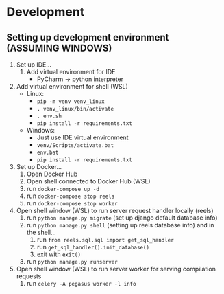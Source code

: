 # Development

## Setting up development environment (ASSUMING WINDOWS)
1. Set up IDE...
    1. Add virtual environment for IDE
        - PyCharm -> python interpreter
1. Add virtual environment for shell (WSL)
    - Linux: 
        - `pip -m venv venv_linux`
        - `. venv_linux/bin/activate`
        - `. env.sh`
        - `pip install -r requirements.txt`
    - Windows:
        - Just use IDE virtual environment
        - `venv/Scripts/activate.bat`
        - `env.bat`
        - `pip install -r requirements.txt`
1. Set up Docker...
    1. Open Docker Hub
    1. Open shell connected to Docker Hub (WSL)
    1. run `docker-compose up -d`
    1. run `docker-compose stop reels`
    1. run `docker-compose stop worker`
1. Open shell window (WSL) to run server request handler locally (reels)
    1. run `python manage.py migrate` (set up django default database info)
    1. run `python manage.py shell` (setting up reels database info) and in the shell...
        1. run `from reels.sql.sql import get_sql_handler`
        1. run `get_sql_handler().init_database()`
        1. exit with `exit()`
    1. run `python manage.py runserver`
1. Open shell window (WSL) to run server worker for serving compilation requests
    1. run `celery -A pegasus worker -l info`